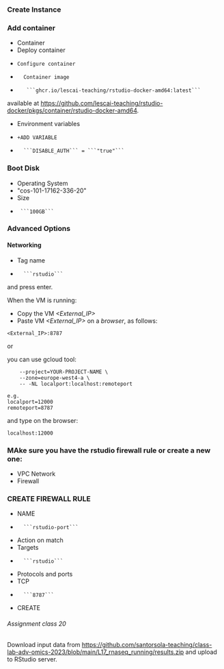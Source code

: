 ### Create Instance

### Add container
- Container 
-   Deploy container
- 	  Configure container
-       Container image    
-        ```ghcr.io/lescai-teaching/rstudio-docker-amd64:latest```     

available at  https://github.com/lescai-teaching/rstudio-docker/pkgs/container/rstudio-docker-amd64.   
   

- Environment variables
-     +ADD VARIABLE
-       ```DISABLE_AUTH``` = ```"true"```



### Boot Disk

- Operating System   
-   "cos-101-17162-336-20"    
- Size    
-      ```100GB```   



### Advanced Options

#### Networking  
- Tag name      
- 		```rstudio```

and press enter.


When the VM is running:

- Copy the VM *<External_IP>*
- Paste VM *<External_IP>* on a *browser*, as follows:

```<External_IP>:8787```


or

you can use gcloud tool:

```gcloud compute ssh YOUR-VM-NAME \
    --project=YOUR-PROJECT-NAME \
    --zone=europe-west4-a \
    -- -NL localport:localhost:remoteport

e.g.
localport=12000
remoteport=8787
```

and type on the browser:

```
localhost:12000
```

### MAke sure you have the rstudio firewall rule or create a new one:

- VPC Network   
- 	Firewall   

### CREATE FIREWALL RULE

- NAME   
- 		```rstudio-port```  
 
- Action on match
- 	Targets    
- 		```rstudio```    


- Protocols and ports    
-  	TCP    
-   	```8787```

- CREATE



###### Assignment class 20 #######
Download input data from https://github.com/santorsola-teaching/class-lab-adv-omics-2023/blob/main/L17_rnaseq_running/results.zip and upload to RStudio server.

